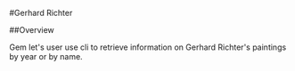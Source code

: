 #Gerhard Richter

##Overview

Gem let's user use cli to retrieve information on Gerhard Richter's paintings by year or by name.
